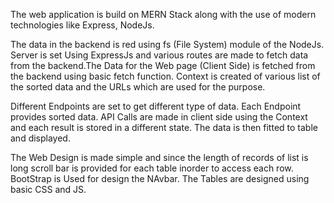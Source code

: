 The web application is build on MERN Stack along with the use of modern technologies like 
Express, NodeJs.

The data in the backend is red using fs (File System) module of the NodeJs. Server is set Using ExpressJs and various routes are made to fetch data from the backend.The Data for the Web page (Client Side) is fetched from the backend using basic fetch function. Context is created of various list of the sorted data and the URLs which are used for the purpose.

Different Endpoints are set to get different type of data. Each Endpoint provides sorted data.
API Calls are made in client side using the Context and each result is stored in a different state. The data is then fitted to table and displayed.


The Web Design is made simple and since the length of records of list is long scroll bar is provided for each table inorder to access  each row.
BootStrap is Used for design the NAvbar. The Tables are designed using basic CSS and JS.